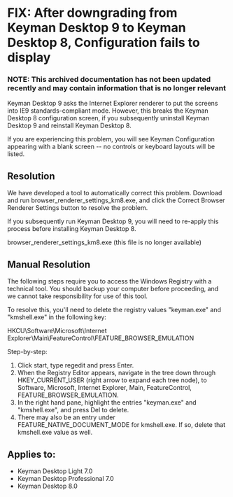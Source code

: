 # FIX: After downgrading from Keyman Desktop 9 to Keyman Desktop 8, Configuration fails to display

### **NOTE**: This archived documentation has not been updated recently and may contain information that is no longer relevant


<p>Keyman Desktop 9 asks the Internet Explorer renderer to put the screens into IE9 standards-compliant mode.  However, this breaks the Keyman Desktop 8 configuration screen, if you subsequently uninstall Keyman Desktop 9 and reinstall Keyman Desktop 8.</p>

<p>If you are experiencing this problem, you will see Keyman Configuration appearing with a blank screen -- no controls or keyboard layouts will be listed.</p>

<h2>Resolution</h2>

<p>We have developed a tool to automatically correct this problem. Download and run browser_renderer_settings_km8.exe, and click the Correct Browser Renderer Settings button to resolve the problem.</p>

<p>If you subsequently run Keyman Desktop 9, you will need to re-apply this process before installing Keyman Desktop 8.</p>

<p>browser_renderer_settings_km8.exe (this file is no longer available)</p>

<h2>Manual Resolution</h2>

<p>The following steps require you to access the Windows Registry with a technical tool. You should backup your computer before proceeding, and we cannot take responsibility for use of this tool.</p>

<p>To resolve this, you'll need to delete the registry values "keyman.exe" and "kmshell.exe" in the following key:</p>

<p>HKCU\Software\Microsoft\Internet Explorer\Main\FeatureControl\FEATURE_BROWSER_EMULATION</p>

<p>Step-by-step:</p>

<ol>
<li>Click start, type regedit and press Enter.</li>
<li>When the Registry Editor appears, navigate in the tree down through HKEY_CURRENT_USER (right arrow to expand each tree node), to Software, Microsoft, Internet Explorer, Main, FeatureControl, FEATURE_BROWSER_EMULATION.</li>
<li>In the right hand pane, highlight the entries "keyman.exe" and "kmshell.exe", and press Del to delete.</li>
<li>There may also be an entry under FEATURE_NATIVE_DOCUMENT_MODE for kmshell.exe. If so, delete that kmshell.exe value as well.</li>
</ol>

## Applies to:
 * Keyman Desktop Light 7.0
 * Keyman Desktop Professional 7.0
 * Keyman Desktop 8.0
